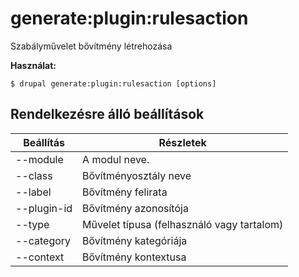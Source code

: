 # generate:plugin:rulesaction
Szabályművelet bővítmény létrehozása

**Használat:**
```
$ drupal generate:plugin:rulesaction [options]
```

## Rendelkezésre álló beállítások
Beállítás | Részletek
-------|-------------
--module | A modul neve.
--class | Bővítményosztály neve
--label | Bővítmény felirata
--plugin-id | Bővítmény azonosítója
--type | Művelet típusa (felhasználó vagy tartalom)
--category | Bővítmény kategóriája
--context | Bővítmény kontextusa
